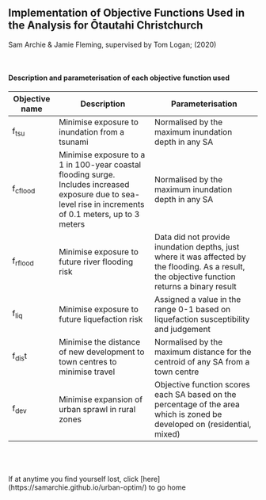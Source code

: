 ## Implementation of Objective Functions Used in the Analysis for Ōtautahi Christchurch

Sam Archie & Jamie Fleming, supervised by Tom Logan; (2020)

<br>

#### Description and parameterisation of each objective function used

| Objective name | Description | Parameterisation |
|----------------|-------------|------------------|
| f<sub>tsu</sub> | Minimise exposure to inundation from a tsunami | Normalised by the maximum inundation depth in any SA |
| f<sub>cflood</sub> | Minimise exposure to a 1 in 100-year coastal flooding surge. Includes increased exposure due to sea-level rise in increments of 0.1 meters, up to 3 meters | Normalised by the maximum inundation depth in any SA |
| f<sub>rflood</sub> | Minimise exposure to future river flooding risk | Data did not provide inundation depths, just where it was affected by the flooding. As a result, the objective function returns a binary result |
| f<sub>liq</sub> | Minimise exposure to future liquefaction risk | Assigned a value in the range 0-1 based on liquefaction susceptibility and judgement |
| f<sub>dis</sub>t | Minimise the distance of new development to town centres to minimise travel | Normalised by the maximum distance for the centroid of any SA from a town centre |
| f<sub>dev</sub> | Minimise expansion of urban sprawl in rural zones | Objective function scores each SA based on the percentage of the area which is zoned be developed on (residential, mixed) |

<br>
<br>
<br>
If at anytime you find yourself lost, click [here](https://samarchie.github.io/urban-optim/) to go home
